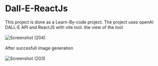 # Dall-E-ReactJs
This project is done as a Learn-By-code project.
The project uses openAI DALL-E API and ReactJS with vite tool.
the view of the tool
<br><br>
![Screenshot (204)](https://user-images.githubusercontent.com/54848410/211048235-76feafa3-54af-455f-8a13-ee5cd7bbb742.png)
<br><br>
After succesfull image generation 
<br><br>
![Screenshot (203)](https://user-images.githubusercontent.com/54848410/211048363-be1de38b-e080-45c8-b5a8-0d762ccee27e.png)
